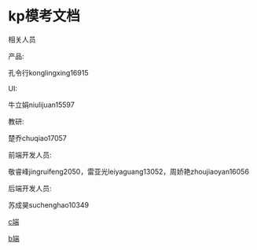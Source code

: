 # kp模考文档

相关人员

 产品: 

孔令行konglingxing16915

 UI:  

牛立娟niulijuan15597

 教研:  

楚乔chuqiao17057

 前端开发人员:  

敬睿峰jingruifeng2050，雷亚光leiyaguang13052，周娇艳zhoujiaoyan16056

 后端开发人员: 

 苏成昊suchenghao10349

[c端](kp%E6%A8%A1%E8%80%83%E6%96%87%E6%A1%A3%20b339b0e37a9d48af88449349aa7dd5ec/c%E7%AB%AF%20f78e637b3bfa4199a00d6c7e7b6a5acd.md)

[b端](kp%E6%A8%A1%E8%80%83%E6%96%87%E6%A1%A3%20b339b0e37a9d48af88449349aa7dd5ec/b%E7%AB%AF%20c187b7a6261742f8930446ea4f6dc41f.md)